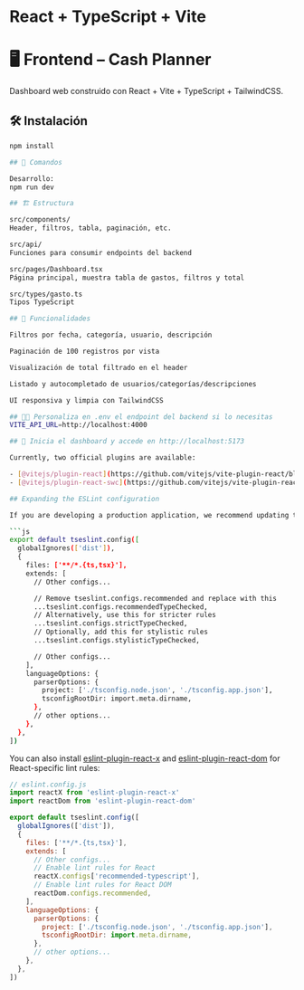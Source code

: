 # React + TypeScript + Vite

# 🖥️ Frontend – Cash Planner

Dashboard web construido con React + Vite + TypeScript + TailwindCSS.

## 🛠️ Instalación

```bash
npm install

## 🚦 Comandos

Desarrollo:
npm run dev

## 🏗️ Estructura

src/components/
Header, filtros, tabla, paginación, etc.

src/api/
Funciones para consumir endpoints del backend

src/pages/Dashboard.tsx
Página principal, muestra tabla de gastos, filtros y total

src/types/gasto.ts
Tipos TypeScript

## 🎯 Funcionalidades

Filtros por fecha, categoría, usuario, descripción

Paginación de 100 registros por vista

Visualización de total filtrado en el header

Listado y autocompletado de usuarios/categorías/descripciones

UI responsiva y limpia con TailwindCSS

## 🧑‍💻 Personaliza en .env el endpoint del backend si lo necesitas
VITE_API_URL=http://localhost:4000

## 🏁 Inicia el dashboard y accede en http://localhost:5173

Currently, two official plugins are available:

- [@vitejs/plugin-react](https://github.com/vitejs/vite-plugin-react/blob/main/packages/plugin-react) uses [Babel](https://babeljs.io/) for Fast Refresh
- [@vitejs/plugin-react-swc](https://github.com/vitejs/vite-plugin-react/blob/main/packages/plugin-react-swc) uses [SWC](https://swc.rs/) for Fast Refresh

## Expanding the ESLint configuration

If you are developing a production application, we recommend updating the configuration to enable type-aware lint rules:

```js
export default tseslint.config([
  globalIgnores(['dist']),
  {
    files: ['**/*.{ts,tsx}'],
    extends: [
      // Other configs...

      // Remove tseslint.configs.recommended and replace with this
      ...tseslint.configs.recommendedTypeChecked,
      // Alternatively, use this for stricter rules
      ...tseslint.configs.strictTypeChecked,
      // Optionally, add this for stylistic rules
      ...tseslint.configs.stylisticTypeChecked,

      // Other configs...
    ],
    languageOptions: {
      parserOptions: {
        project: ['./tsconfig.node.json', './tsconfig.app.json'],
        tsconfigRootDir: import.meta.dirname,
      },
      // other options...
    },
  },
])
```

You can also install [eslint-plugin-react-x](https://github.com/Rel1cx/eslint-react/tree/main/packages/plugins/eslint-plugin-react-x) and [eslint-plugin-react-dom](https://github.com/Rel1cx/eslint-react/tree/main/packages/plugins/eslint-plugin-react-dom) for React-specific lint rules:

```js
// eslint.config.js
import reactX from 'eslint-plugin-react-x'
import reactDom from 'eslint-plugin-react-dom'

export default tseslint.config([
  globalIgnores(['dist']),
  {
    files: ['**/*.{ts,tsx}'],
    extends: [
      // Other configs...
      // Enable lint rules for React
      reactX.configs['recommended-typescript'],
      // Enable lint rules for React DOM
      reactDom.configs.recommended,
    ],
    languageOptions: {
      parserOptions: {
        project: ['./tsconfig.node.json', './tsconfig.app.json'],
        tsconfigRootDir: import.meta.dirname,
      },
      // other options...
    },
  },
])
```
